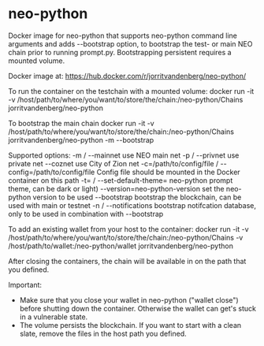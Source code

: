 # neo-python
Docker image for neo-python that supports neo-python command line arguments and adds --bootstrap option, to bootstrap the test- or main NEO chain prior to running prompt.py. Bootstrapping persistent requires a mounted volume.

Docker image at: https://hub.docker.com/r/jorritvandenberg/neo-python/

To run the container on the testchain with a mounted volume:
docker run -it -v /host/path/to/where/you/want/to/store/the/chain:/neo-python/Chains jorritvandenberg/neo-python

To bootstrap the main chain
docker run -it -v /host/path/to/where/you/want/to/store/the/chain:/neo-python/Chains jorritvandenberg/neo-python -m --bootstrap

Supported options:
-m / --mainnet
use NEO main net
-p / --privnet
use private net
--coznet
use City of Zion net
-c=/path/to/config/file / --config=/path/to/config/file
Config file should be mounted in the Docker container on this path
-t=<theme> / --set-default-theme=<theme>
neo-python prompt theme, can be dark or light)
--version=neo-python-version
set the neo-python version to be used
--bootstrap
bootstrap the blockchain, can be used with main or testnet
-n / --notifications
bootstrap notifcation database, only to be used in combination with --bootstrap

To add an existing wallet from your host to the container:
docker run -it -v /host/path/to/where/you/want/to/store/the/chain:/neo-python/Chains -v /host/path/to/wallet:/neo-python/wallet jorritvandenberg/neo-python

After closing the containers, the chain will be available in on the path that you defined.

Important:
- Make sure that you close your wallet in neo-python ("wallet close") before shutting down the container. Otherwise the wallet can get's stuck in a vulnerable state.
- The volume persists the blockchain. If you want to start with a clean slate, remove the files in the host path you defined.
